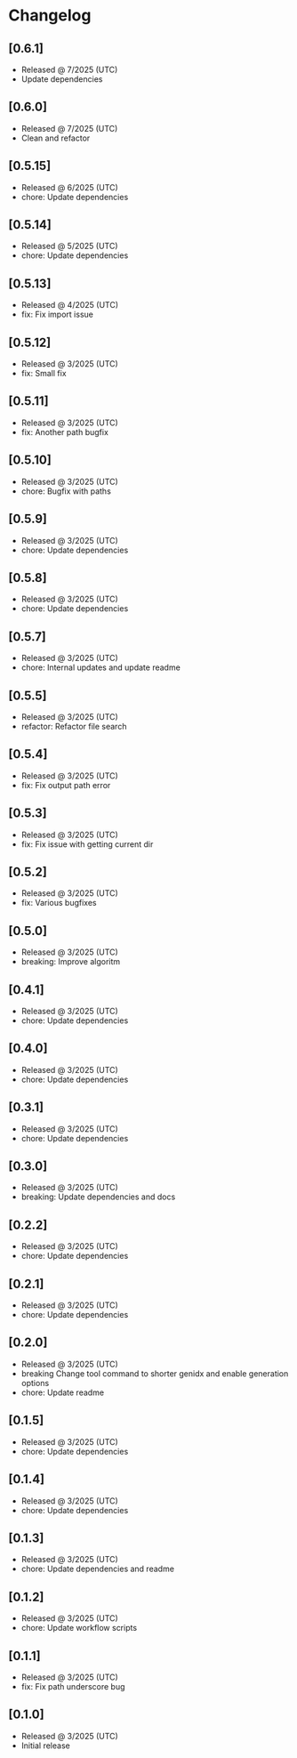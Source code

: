 # Changelog

## [0.6.1]

- Released @ 7/2025 (UTC)
- Update dependencies

## [0.6.0]

- Released @ 7/2025 (UTC)
- Clean and refactor

## [0.5.15]

- Released @ 6/2025 (UTC)
- chore: Update dependencies

## [0.5.14]

- Released @ 5/2025 (UTC)
- chore: Update dependencies

## [0.5.13]

- Released @ 4/2025 (UTC)
- fix: Fix import issue

## [0.5.12]

- Released @ 3/2025 (UTC)
- fix: Small fix

## [0.5.11]

- Released @ 3/2025 (UTC)
- fix: Another path bugfix

## [0.5.10]

- Released @ 3/2025 (UTC)
- chore: Bugfix with paths

## [0.5.9]

- Released @ 3/2025 (UTC)
- chore: Update dependencies

## [0.5.8]

- Released @ 3/2025 (UTC)
- chore: Update dependencies

## [0.5.7]

- Released @ 3/2025 (UTC)
- chore: Internal updates and update readme

## [0.5.5]

- Released @ 3/2025 (UTC)
- refactor: Refactor file search

## [0.5.4]

- Released @ 3/2025 (UTC)
- fix: Fix output path error

## [0.5.3]

- Released @ 3/2025 (UTC)
- fix: Fix issue with getting current dir

## [0.5.2]

- Released @ 3/2025 (UTC)
- fix: Various bugfixes

## [0.5.0]

- Released @ 3/2025 (UTC)
- breaking: Improve algoritm

## [0.4.1]

- Released @ 3/2025 (UTC)
- chore: Update dependencies

## [0.4.0]

- Released @ 3/2025 (UTC)
- chore: Update dependencies

## [0.3.1]

- Released @ 3/2025 (UTC)
- chore: Update dependencies

## [0.3.0]

- Released @ 3/2025 (UTC)
- breaking: Update dependencies and docs

## [0.2.2]

- Released @ 3/2025 (UTC)
- chore: Update dependencies

## [0.2.1]

- Released @ 3/2025 (UTC)
- chore: Update dependencies

## [0.2.0]

- Released @ 3/2025 (UTC)
- breaking Change tool command to shorter genidx and enable generation options
- chore: Update readme

## [0.1.5]

- Released @ 3/2025 (UTC)
- chore: Update dependencies

## [0.1.4]

- Released @ 3/2025 (UTC)
- chore: Update dependencies

## [0.1.3]

- Released @ 3/2025 (UTC)
- chore: Update dependencies and readme

## [0.1.2]

- Released @ 3/2025 (UTC)
- chore: Update workflow scripts

## [0.1.1]

- Released @ 3/2025 (UTC)
- fix: Fix path underscore bug

## [0.1.0]

- Released @ 3/2025 (UTC)
- Initial release
